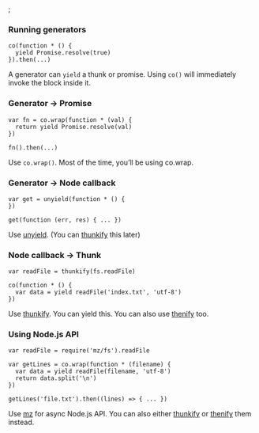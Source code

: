 ;

### Running generators

    co(function * () {
      yield Promise.resolve(true)
    }).then(...)

A generator can `yield` a thunk or promise. Using `co()` will immediately invoke the block inside it.

### Generator → Promise

    var fn = co.wrap(function * (val) {
      return yield Promise.resolve(val)
    })

    fn().then(...)

Use `co.wrap()`. Most of the time, you’ll be using co.wrap.

### Generator → Node callback

    var get = unyield(function * () {
    })

    get(function (err, res) { ... })

Use [unyield](https://github.com/MatthewMueller/unyield). (You can [thunkify](https://github.com/visionmedia/node-thunkify) this later)

### Node callback → Thunk

    var readFile = thunkify(fs.readFile)

    co(function * () {
      var data = yield readFile('index.txt', 'utf-8')
    })

Use [thunkify](https://github.com/visionmedia/node-thunkify). You can yield this. You can also use [thenify](https://www.npmjs.com/package/thenify) too.

### Using Node.js API

    var readFile = require('mz/fs').readFile

    var getLines = co.wrap(function * (filename) {
      var data = yield readFile(filename, 'utf-8')
      return data.split('\n')
    })

    getLines('file.txt').then((lines) => { ... })

Use [mz](https://www.npmjs.com/package/mz) for async Node.js API. You can also either [thunkify](https://github.com/visionmedia/node-thunkify) or [thenify](https://www.npmjs.com/package/thenify) them instead.

